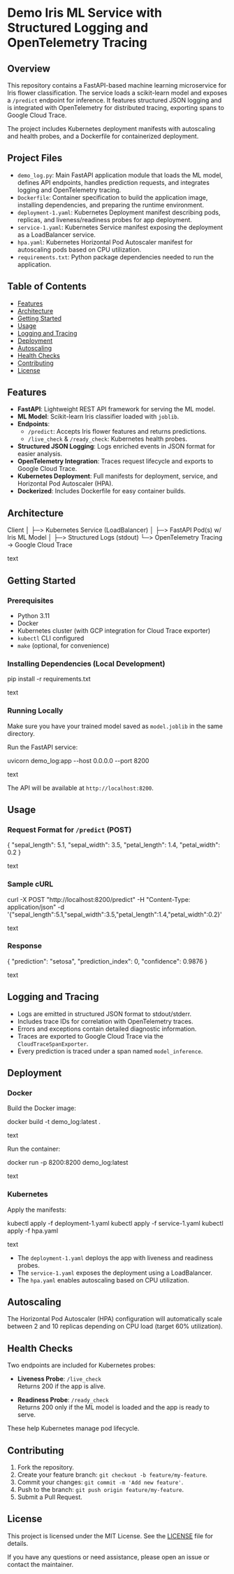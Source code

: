 # Demo Iris ML Service with Structured Logging and OpenTelemetry Tracing

## Overview

This repository contains a FastAPI-based machine learning microservice for Iris flower classification. The service loads a scikit-learn model and exposes a `/predict` endpoint for inference. It features structured JSON logging and is integrated with OpenTelemetry for distributed tracing, exporting spans to Google Cloud Trace.

The project includes Kubernetes deployment manifests with autoscaling and health probes, and a Dockerfile for containerized deployment.

## Project Files

- `demo_log.py`: Main FastAPI application module that loads the ML model, defines API endpoints, handles prediction requests, and integrates logging and OpenTelemetry tracing.
- `Dockerfile`: Container specification to build the application image, installing dependencies, and preparing the runtime environment.
- `deployment-1.yaml`: Kubernetes Deployment manifest describing pods, replicas, and liveness/readiness probes for app deployment.
- `service-1.yaml`: Kubernetes Service manifest exposing the deployment as a LoadBalancer service.
- `hpa.yaml`: Kubernetes Horizontal Pod Autoscaler manifest for autoscaling pods based on CPU utilization.
- `requirements.txt`: Python package dependencies needed to run the application.

## Table of Contents

- [Features](#features)
- [Architecture](#architecture)
- [Getting Started](#getting-started)
- [Usage](#usage)
- [Logging and Tracing](#logging-and-tracing)
- [Deployment](#deployment)
- [Autoscaling](#autoscaling)
- [Health Checks](#health-checks)
- [Contributing](#contributing)
- [License](#license)

## Features

- **FastAPI**: Lightweight REST API framework for serving the ML model.
- **ML Model**: Scikit-learn Iris classifier loaded with `joblib`.
- **Endpoints**:
  - `/predict`: Accepts Iris flower features and returns predictions.
  - `/live_check` & `/ready_check`: Kubernetes health probes.
- **Structured JSON Logging**: Logs enriched events in JSON format for easier analysis.
- **OpenTelemetry Integration**: Traces request lifecycle and exports to Google Cloud Trace.
- **Kubernetes Deployment**: Full manifests for deployment, service, and Horizontal Pod Autoscaler (HPA).
- **Dockerized**: Includes Dockerfile for easy container builds.

## Architecture

Client
│
├─> Kubernetes Service (LoadBalancer)
│
├─> FastAPI Pod(s) w/ Iris ML Model
│
├─> Structured Logs (stdout)
└─> OpenTelemetry Tracing → Google Cloud Trace

text

## Getting Started

### Prerequisites

- Python 3.11
- Docker
- Kubernetes cluster (with GCP integration for Cloud Trace exporter)
- `kubectl` CLI configured
- `make` (optional, for convenience)

### Installing Dependencies (Local Development)

pip install -r requirements.txt

text

### Running Locally

Make sure you have your trained model saved as `model.joblib` in the same directory.

Run the FastAPI service:

uvicorn demo_log:app --host 0.0.0.0 --port 8200

text

The API will be available at `http://localhost:8200`.

## Usage

### Request Format for `/predict` (POST)

{
"sepal_length": 5.1,
"sepal_width": 3.5,
"petal_length": 1.4,
"petal_width": 0.2
}

text

### Sample cURL

curl -X POST "http://localhost:8200/predict"
-H "Content-Type: application/json"
-d '{"sepal_length":5.1,"sepal_width":3.5,"petal_length":1.4,"petal_width":0.2}'

text

### Response

{
"prediction": "setosa",
"prediction_index": 0,
"confidence": 0.9876
}

text

## Logging and Tracing

- Logs are emitted in structured JSON format to stdout/stderr.
- Includes trace IDs for correlation with OpenTelemetry traces.
- Errors and exceptions contain detailed diagnostic information.
- Traces are exported to Google Cloud Trace via the `CloudTraceSpanExporter`.
- Every prediction is traced under a span named `model_inference`.

## Deployment

### Docker

Build the Docker image:

docker build -t demo_log:latest .

text

Run the container:

docker run -p 8200:8200 demo_log:latest

text

### Kubernetes

Apply the manifests:

kubectl apply -f deployment-1.yaml
kubectl apply -f service-1.yaml
kubectl apply -f hpa.yaml

text

- The `deployment-1.yaml` deploys the app with liveness and readiness probes.
- The `service-1.yaml` exposes the deployment using a LoadBalancer.
- The `hpa.yaml` enables autoscaling based on CPU utilization.

## Autoscaling

The Horizontal Pod Autoscaler (HPA) configuration will automatically scale between 2 and 10 replicas depending on CPU load (target 60% utilization).

## Health Checks

Two endpoints are included for Kubernetes probes:

- **Liveness Probe**: `/live_check`  
  Returns 200 if the app is alive.

- **Readiness Probe**: `/ready_check`  
  Returns 200 only if the ML model is loaded and the app is ready to serve.

These help Kubernetes manage pod lifecycle.

## Contributing

1. Fork the repository.
2. Create your feature branch: `git checkout -b feature/my-feature`.
3. Commit your changes: `git commit -m 'Add new feature'`.
4. Push to the branch: `git push origin feature/my-feature`.
5. Submit a Pull Request.

## License

This project is licensed under the MIT License. See the [LICENSE](LICENSE) file for details.

If you have any questions or need assistance, please open an issue or contact the maintainer.


